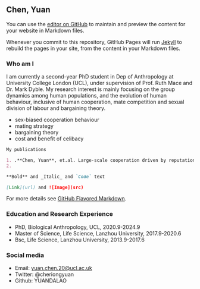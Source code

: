 ## Chen, Yuan 

You can use the [editor on GitHub](https://github.com/YUANDALAO/Yuan.github.io/edit/gh-pages/index.md) to maintain and preview the content for your website in Markdown files.

Whenever you commit to this repository, GitHub Pages will run [Jekyll](https://jekyllrb.com/) to rebuild the pages in your site, from the content in your Markdown files.

### Who am I

I am currently a second-year PhD student in Dep of Anthropology at University College London (UCL), under supervision of Prof. Ruth Mace and Dr. Mark Dyble. My research interest is mainly focusing on the group dynamics among human populations, and the evolution of human behaviour, inclusive of human cooperation, mate competition and sexual division of labour and bargaining theory. 

- sex-biased cooperation behaviour 
- mating strategy
- bargaining theory
- cost and benefit of celibacy

```markdown
My publications

1. .**Chen, Yuan**, et.al. Large-scale cooperation driven by reputation, but not fear of divine punishment. _Royal Society Open Science_. 2019
2. 

**Bold** and _Italic_ and `Code` text

[Link](url) and ![Image](src)
```

For more details see [GitHub Flavored Markdown](https://guides.github.com/features/mastering-markdown/).

### Education and Research Experience

- PhD, Biological Anthropology, UCL, 2020.9-2024.9 
- Master of Science, Life Science, Lanzhou University, 2017.9-2020.6
- Bsc, Life Science, Lanzhou University, 2013.9-2017.6

### Social media
- Email: yuan.chen.20@ucl.ac.uk
- Twitter: @cheriongyuan
- Github: YUANDALAO
